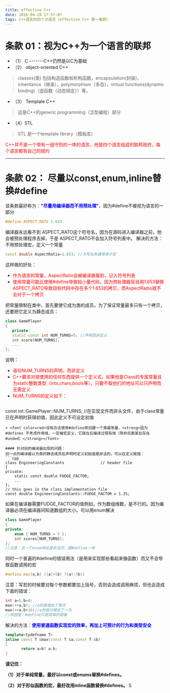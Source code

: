 ```yaml
---
title: effective_C++
date: 2016-04-20 17:57:07
tags: C++语言的四个次语言（effective C++ 第一条款）
---
```



条款 01：视为C++为一个语言的联邦
=========
+ （1） C -------C++仍然是以C为基础
+ （2） object-oriented C++
> classes(类) 包括构造函数和析构函数，encapsulation(封装)，inheritance（继承），polymorphism（多态），virtual functions(dynamic binding)（虚函数（动态绑定））等。
+  （3） Template C++
> 这是C++的generic programming（泛型编程）部分
+  （4）STL
> STL 是一个template library（模板库）

<font color=red>C++并不是一个带有一组守则的一体的语言，他是四个语言组成的联邦政府，每个语言都有自己的规约</font>

------------------------------------------------------------------------
条款 02： 尽量以const,enum,inline替换#define
======

该条款最好称为：<font color=blue><strong>"尽量用编译器而不用预处理"</strong></font>，因为#define不被视为语言的一部分
```cpp
#define ASPECT_RATO 1.653
```
编译器永远看不到 ASPECT_RATO这个符号名，因为在源码进入编译器之前，他会被预处理程序去掉，于是 ASPECT_RATO不会加入符号列表中。
解决的方法：不用预处理宏，定义一个常量
```cpp
const double AspectRatio=1.653; //大写名称通常用于宏
```
这样做的好处：
+ <font color=red>作为语言的常量，AspectRatio会被编译器看到，记入符号列表</font>
+ <font color=red>使用常量可能比使用#define导致较小量代码，因为预处理器盲目用1.653替换 ASPECT_RATO导致目标代码中存在多个1.653的拷贝，而AspectRadio就不会对于一个拷贝</font>

把常量限制在类中，首先要使它成为类的成员，为了保证常量最多只有一个拷贝，还要把它定义为静态成员：
```cpp
class GamePlayer
{
   private:
   static const int NUM_TURNS=5; //声明而非定义
   int score[NUM_TURNS];
   ...
};
```
说明：
+ <font color=red>语句NUM_TURNS的声明，而非定义</font>
+ <font color=red>C++要求对锁使用的任何东西提供一个定义式，如果他是Class的专属常量且为static整数类型（ints,chars,bools等），只要不取他们的地址可以只声明而无需定义</font>
+ <font color=red> NUM_TURNS的定义如下：</font>
> ```cpp
const int::GamePlayer::NUM_TURNS; //在实现文件而非头文件，由于class常量已在声明时获得初值，因此定义不可设定初值
```
+ <font color=red>没有办法使用#define来创建一个类属常量，<strong>因为#defines 不考虑作用域，一定被宏定义，它就在后编译过程有效（除非后面某处存在#unded）</strong></font>

#### 针对旧的编译器出现的问题：
旧一点的编译器认为类的静态成员在声明时定义初始值是非法的。可以在定义赋值：
```cpp
class EngineeringConstants                // header file
{ 
private:        
    static const double FUDGE_FACTOR;
    ...
};
// this goes in the class implementation file
const double EngineeringConstants::FUDGE_FACTOR = 1.35;
```
如果在编译器需要FUDGE_FACTOR的值例如，作为数组维数，是不行的。因为编译器必须在编译器间知道数组的大小。可以用enum解决
```cpp
class GamePlayer 
{
private:
    enum { NUM_TURNS = 5 };                    
    int scores[NUM_TURNS];
};
//注意：去一个enum地址是非法的，跟#define一样
```
同时一个普遍的#define的错误用法（是用来实现那些看起来像函数）而又不会导致函数调用的宏
```cpp
#define max(a,b) ((a)>(b) ?(a):(b))
```
注意：写宏的时候要对每个参数都要加上括号，否则会造成调用麻烦，但也会造成下面的错误：
```cpp
int a=5,b=0;
max(++a,b); //a的值增加了两次
max(++a,b+10)//a的值只增加了一次
//原因是：#define只是简单的替换
```
解决的方法：<strong><font color=blue>使用普通函数实现宏的效率，再加上可预计的行为和类型安全</font></strong>
```cpp
template<tydefname T>
inline const T &max(const T &a,const T &b)
{
       return a>b? a:b;
}
```
<strong>
请记住：

（1）对于单纯常量，最好以const或enums替换#defines。

（2）对于形似函数的宏，最好改用inline函数替换#defines。
</strong>S